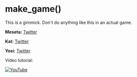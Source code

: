 # make_game()

This is a gimmick. Don't do anything like this in an actual game.

**Meseta:** [Twitter](https://twitter.com/mesetatron)

**Kat:** [Twitter](https://twitter.com/katsaii)

**Yosi:** [Twitter](https://twitter.com/YosiSpring)

Video tutorial:

[![YouTube](https://i.ytimg.com/vi/mcL_eLLb8VE/hqdefault.jpg)](https://www.youtube.com/watch?v=mcL_eLLb8VE)

